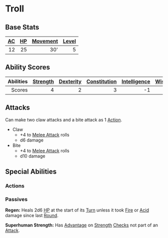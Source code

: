 # Troll

## Base Stats

| [AC](../../../Player%20Characters/Derived%20Statistics/Armor%20Class.md) | [HP](../../../Player%20Characters/Derived%20Statistics/Health%20Points.md) | [Movement](../../../Game%20Procedures/Movement.md) | [Level](../../../Player%20Characters/Derived%20Statistics/Level.md) |
| -----------------------------------------------------------------------: | -------------------------------------------------------------------------: | -------------------------------------------------: | ------------------------------------------------------------------: |
|                                                                       12 |                                                                         25 |                                                30' |                                                                   5 |

## Ability Scores

| Abilities | [Strength](../../../Player%20Characters/Chosen%20Statistics/Strength.md) | [Dexterity](../../../Player%20Characters/Chosen%20Statistics/Dexterity.md) | [Constitution](../../../Player%20Characters/Chosen%20Statistics/Constitution.md) | [Intelligence](../../../Player%20Characters/Chosen%20Statistics/Intelligence.md) | [Wisdom](../../../Player%20Characters/Chosen%20Statistics/Wisdom.md)<br> | [Charisma](../../../Player%20Characters/Chosen%20Statistics/Charisma.md)<br> |
| --------: | -----------------------------------------------------------------------: | -------------------------------------------------------------------------: | -------------------------------------------------------------------------------: | -------------------------------------------------------------------------------: | -----------------------------------------------------------------------: | ---------------------------------------------------------------------------: |
|    Scores |                                                                        4 |                                                                          2 |                                                                                3 |                                                                               -1 |                                                                        3 |                                                                           -1 |

## Attacks

Can make two claw attacks and a bite attack as 1 [Action](../../../Game%20Procedures/Action.md).

- Claw
	- +4 to [Melee Attack](../../../Game%20Procedures/Melee%20Attack.md) rolls
	- d6 damage
- Bite
	- +4 to [Melee Attack](../../../Game%20Procedures/Melee%20Attack.md) rolls
	- d10 damage

## Special Abilities

### Actions

### Passives

**Regen:** Heals 2d6 [HP](../../../Player%20Characters/Derived%20Statistics/Health%20Points.md) at the start of its [Turn](../../../Game%20Procedures/Turn.md) unless it took [Fire](../../../Damage%20Types/Fire.md) or [Acid](../../../Damage%20Types/Acid.md) damage since last [Round](../../../Game%20Procedures/Round.md).

**Superhuman Strength:** Has [Advantage](../../../Game%20Procedures/Dice%20Rolls/Advantage.md) on [Strength](../../../Player%20Characters/Chosen%20Statistics/Strength.md) [Checks](../../../Game%20Procedures/Check.md) not part of an [Attack](../../../Game%20Procedures/Attack.md).
